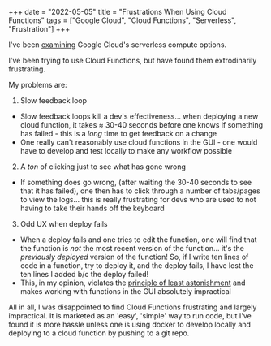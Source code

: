 +++
date = "2022-05-05"
title = "Frustrations When Using Cloud Functions"
tags = ["Google Cloud", "Cloud Functions", "Serverless", "Frustration"]
+++

I've been [examining](/posts/gcp-serverless-compute-options/) Google Cloud's serverless compute options.

I've been trying to use Cloud Functions, but have found them extrodinarily frustrating.

My problems are:

1. Slow feedback loop
  - Slow feedback loops kill a dev's effectiveness... when deploying a new cloud function, it takes ≈ 30-40 seconds before one knows if something has failed - this is a *long* time to get feedback on a change
  - One really can't reasonably use cloud functions in the GUI - one would have to develop and test locally to make any workflow possible
2. A *ton* of clicking just to see what has gone wrong
  - If something does go wrong, (after waiting the 30-40 seconds to see that it has failed), one then has to click through a number of tabs/pages to view the logs... this is really frustrating for devs who are used to not having to take their hands off the keyboard
3. Odd UX when deploy fails
  - When a deploy fails and one tries to edit the function, one will find that the function is *not* the most recent version of the function... it's the *previously deployed* version of the function! So, if I write ten lines of code in a function, try to deploy it, and the deploy fails, I have lost the ten lines I added b/c the deploy failed!
  - This, in my opinion, violates the [principle of least astonishment](https://en.wikipedia.org/wiki/Principle_of_least_astonishment) and makes working with functions in the GUI absolutely impractical

All in all, I was disappointed to find Cloud Functions frustrating and largely impractical.
It is marketed as an 'easy', 'simple' way to run code, but I've found it is more hassle unless one is using docker to develop locally and deploying to a cloud function by pushing to a git repo.

